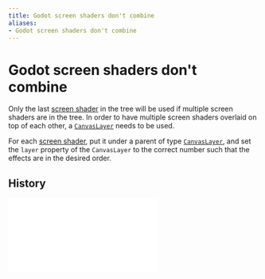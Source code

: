 ```yaml
---
title: Godot screen shaders don't combine
aliases:
- Godot screen shaders don't combine
---
```


# Godot screen shaders don't combine

Only the last [screen shader](godot-gdshader.md) in the tree will be used if multiple screen shaders are in the tree. In order to have multiple screen shaders overlaid on top of each other, a [`CanvasLayer`](godot-canvas-layer.md) needs to be used.

For each [screen shader](godot-gdshader.md), put it under a parent of type [`CanvasLayer`](godot-canvas-layer.md), and set the `layer` property of the `CanvasLayer` to the correct number such that the effects are in the desired order.

## History

![20240604_154022](../entries/20240604_154022.md)
